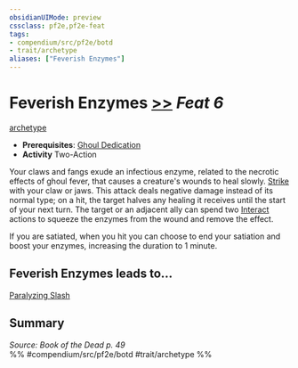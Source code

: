 ```yaml
---
obsidianUIMode: preview
cssclass: pf2e,pf2e-feat
tags:
- compendium/src/pf2e/botd
- trait/archetype
aliases: ["Feverish Enzymes"]
---
```

# Feverish Enzymes  [>>](../../rules/core-rulebook/chapter-9-playing-the-game.md#Actions "Two-Action") *Feat 6*  
[archetype](../../rules/traits/archetype.md)  

- **Prerequisites**: [Ghoul Dedication](ghoul-dedication-botd.md)
- **Activity** Two-Action

Your claws and fangs exude an infectious enzyme, related to the necrotic effects of ghoul fever, that causes a creature's wounds to heal slowly. [Strike](../../rules/actions/strike.md) with your claw or jaws. This attack deals negative damage instead of its normal type; on a hit, the target halves any healing it receives until the start of your next turn. The target or an adjacent ally can spend two [Interact](../../rules/actions/interact.md) actions to squeeze the enzymes from the wound and remove the effect.

If you are satiated, when you hit you can choose to end your satiation and boost your enzymes, increasing the duration to 1 minute.

## Feverish Enzymes leads to...

[Paralyzing Slash](paralyzing-slash-botd.md)

## Summary

*Source: Book of the Dead p. 49*  
%% #compendium/src/pf2e/botd #trait/archetype %%